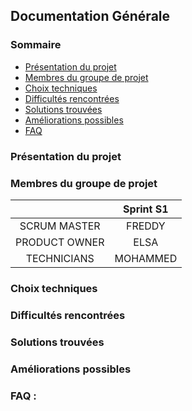 ## Documentation Générale

### Sommaire
- [Présentation du projet]()
- [Membres du groupe de projet]()
- [Choix techniques]()
- [Difficultés rencontrées]()
- [Solutions trouvées]()
- [Améliorations possibles]()
- [FAQ]()

### Présentation du projet


### Membres du groupe de projet
    
|   | Sprint S1 |   
| :--: | :-------: |
| SCRUM MASTER | FREDDY|   
| PRODUCT OWNER | ELSA |   
| TECHNICIANS | MOHAMMED | 

### Choix techniques


### Difficultés rencontrées


### Solutions trouvées


### Améliorations possibles


### FAQ :
